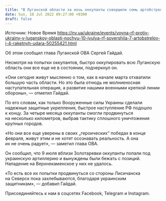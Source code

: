 ```yaml
---
title: "В Луганской области за ночь оккупанты совершили семь артобстрелов и четыре ракетных удара, стягивают войска близ Белогоровки"
date: Sun, 10 Jul 2022 09:27:00 +0300
draft: false
---
```

Источник: Новое Время https://nv.ua/ukraine/events/voyna-rf-protiv-ukrainy-v-luganskoy-oblasti-nochyu-10-iyulya-rf-sovershila-7-artobstrelov-i-4-raketnyh-udara-50255421.html


 Об этом сообщил глава Луганской ОВА Сергей Гайдай.

 Несмотря на попытки оккупантов, быстро оккупировать всю Луганскую область они все еще не в состоянии, подчеркнул он.

«Они сегодня живут мысленно о том, как в начале марта отхватили большую часть области. Но это была отнюдь не молниеносная наступательная операция, а развитие нашими военными крепкой линии обороны», — отметил Гайдай.

 По его словам, как только Вооруженные силы Украины сделали надежные защитные укрепления, быстрое наступление РФ подошло к концу. За четыре месяца оккупанты смогли продвинуться на несколько километров, выбрав тактику сплошного уничтожения крупных городов.

«Но они все еще уверены в своих „героических“ победах в конце февраля, живут этим и не хотят осознавать реальность. А она их не очень радует», — заметил глава ОВА.

 Он сообщил, что 9 июля вблизи Золотаревки оккупанты попали под украинскую артиллерию и вынуждены были бежать с позиций. Нападение на Верхнекаменское у них не удалось.

«То есть все их попытки продвинуться со стороны Лисичанска на Северск пока захлебываются, благодаря украинским защитникам», — добавил Гайдай.

Присоединяйтесь к нам в соцсетях Facebook, Telegram и Instagram.
